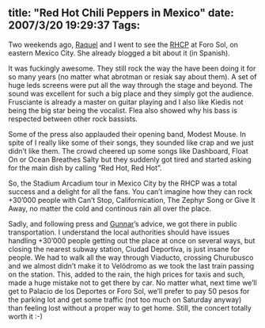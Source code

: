 title: "Red Hot Chili Peppers in Mexico"
date: 2007/3/20 19:29:37
Tags: 
---
<p>Two weekends ago, <a target="_blank" href="http://www.maggit.com.mx">Raquel</a> and I went to see the <a href="http://en.wikipedia.org/wiki/RHCP">RHCP</a> at Foro Sol, on eastern Mexico City. She already blogged a bit about it (in Spanish).</p>

<p>It was fuckingly awesome. They still rock the way the have been doing it for so many years (no matter what abrotman or resiak say about them). A set of huge leds screens were put all the way through the stage and beyond. The sound was excellent for such a big place and they simply got the audience. Frusciante is already a master on guitar playing and I also like Kiedis not being the big star being the vocalist. Flea also showed why his bass is respected between other rock bassists.</p>

<p>Some of the press also applauded their opening band, Modest Mouse. In spite of I really like some of their songs, they sounded like crap and we just didn&#8217;t like them. The crowd cheered up some songs like Dashboard, Float On or Ocean Breathes Salty but they suddenly got tired and started asking for the main dish by calling &#8220;Red Hot, Red Hot&#8221;.</p>

<p>So, the Stadium Arcadium tour in Mexico City by the RHCP was a total success and a delight for all the fans. You can&#8217;t imagine how they can rock +30&#8217;000 people with Can&#8217;t Stop, Californication, The Zephyr Song or Give It Away, no matter the cold and continous rain all over the place.</p>

<p>Sadly, and following press and <a target="_blank" href="http://www.gwolf.org">Gunnar</a>&#8217;s advice, we got there in public transportation. I understand the local authorities should have issues handling +30&#8217;000 people getting out the place at once on several ways, but closing the nearest subway station, Ciudad Deportiva, is just insane for people. We had to walk all the way through Viaducto, crossing Churubusco and we almost didn&#8217;t make it to Velódromo as we took the last train passing on the station. This, added to the rain, the high prices for taxis and such, made a huge mistake not to get there by car. No matter what, next time we&#8217;ll get to Palacio de los Deportes or Foro Sol, we&#8217;ll prefer to pay 50 pesos for the parking lot and get some traffic (not too much on Saturday anyway) than feeling lost without a proper way to get home. Still, the concert totally worth it :-)</p>
